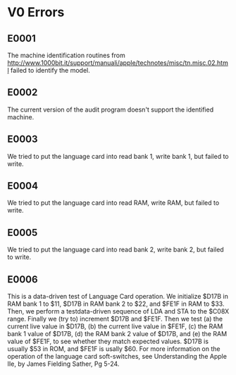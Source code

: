 # V0 Errors

## E0001

The machine identification routines from http://www.1000bit.it/support/manuali/apple/technotes/misc/tn.misc.02.html failed to identify the model.

## E0002

The current version of the audit program doesn't support the identified machine.

## E0003

We tried to put the language card into read bank 1, write bank 1, but failed to write.

## E0004

We tried to put the language card into read RAM, write RAM, but failed to write.

## E0005

We tried to put the language card into read bank 2, write bank 2, but failed to write.

## E0006

This is a data-driven test of Language Card operation. We initialize $D17B in RAM bank 1 to $11, $D17B in RAM bank 2 to $22, and $FE1F in RAM to $33. Then, we perform a testdata-driven sequence of LDA and STA to the $C08X range. Finally we (try to) increment $D17B and $FE1F. Then we test (a) the current live value in $D17B, (b) the current live value in $FE1F, (c) the RAM bank 1 value of $D17B, (d) the RAM bank 2 value of $D17B, and (e) the RAM value of $FE1F, to see whether they match expected values. $D17B is usually $53 in ROM, and $FE1F is usally $60. For more information on the operation of the language card soft-switches, see Understanding the Apple IIe, by James Fielding Sather, Pg 5-24.
